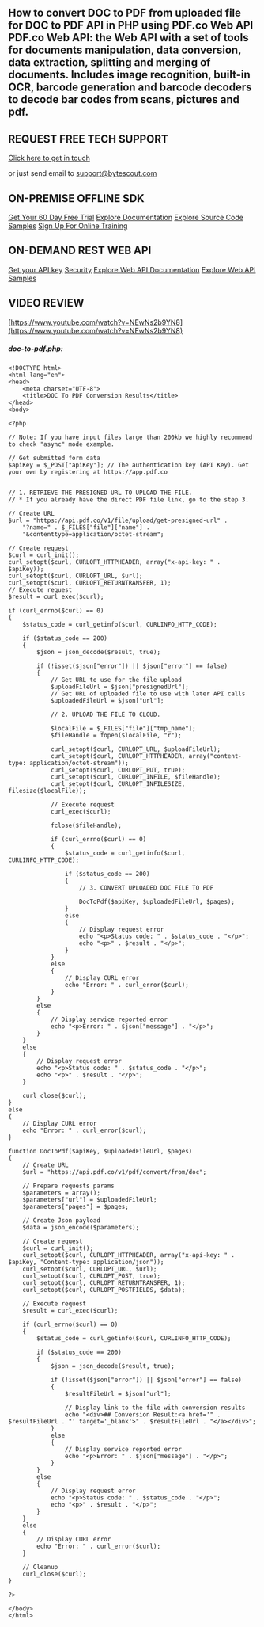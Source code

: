 ## How to convert DOC to PDF from uploaded file for DOC to PDF API in PHP using PDF.co Web API PDF.co Web API: the Web API with a set of tools for documents manipulation, data conversion, data extraction, splitting and merging of documents. Includes image recognition, built-in OCR, barcode generation and barcode decoders to decode bar codes from scans, pictures and pdf.

## REQUEST FREE TECH SUPPORT

[Click here to get in touch](https://bytescout.zendesk.com/hc/en-us/requests/new?subject=PDF.co%20Web%20API%20Question)

or just send email to [support@bytescout.com](mailto:support@bytescout.com?subject=PDF.co%20Web%20API%20Question) 

## ON-PREMISE OFFLINE SDK 

[Get Your 60 Day Free Trial](https://bytescout.com/download/web-installer?utm_source=github-readme)
[Explore Documentation](https://bytescout.com/documentation/index.html?utm_source=github-readme)
[Explore Source Code Samples](https://github.com/bytescout/ByteScout-SDK-SourceCode/)
[Sign Up For Online Training](https://academy.bytescout.com/)


## ON-DEMAND REST WEB API

[Get your API key](https://app.pdf.co/signup?utm_source=github-readme)
[Security](https://pdf.co/security)
[Explore Web API Documentation](https://apidocs.pdf.co?utm_source=github-readme)
[Explore Web API Samples](https://github.com/bytescout/ByteScout-SDK-SourceCode/tree/master/PDF.co%20Web%20API)

## VIDEO REVIEW

[https://www.youtube.com/watch?v=NEwNs2b9YN8](https://www.youtube.com/watch?v=NEwNs2b9YN8)




<!-- code block begin -->

##### **doc-to-pdf.php:**
    
```
<!DOCTYPE html>
<html lang="en">
<head>
    <meta charset="UTF-8">
    <title>DOC To PDF Conversion Results</title>
</head>
<body>

<?php 

// Note: If you have input files large than 200kb we highly recommend to check "async" mode example.

// Get submitted form data
$apiKey = $_POST["apiKey"]; // The authentication key (API Key). Get your own by registering at https://app.pdf.co


// 1. RETRIEVE THE PRESIGNED URL TO UPLOAD THE FILE.
// * If you already have the direct PDF file link, go to the step 3.

// Create URL
$url = "https://api.pdf.co/v1/file/upload/get-presigned-url" . 
    "?name=" . $_FILES["file"]["name"] .
    "&contenttype=application/octet-stream";
    
// Create request
$curl = curl_init();
curl_setopt($curl, CURLOPT_HTTPHEADER, array("x-api-key: " . $apiKey));
curl_setopt($curl, CURLOPT_URL, $url);
curl_setopt($curl, CURLOPT_RETURNTRANSFER, 1);
// Execute request
$result = curl_exec($curl);

if (curl_errno($curl) == 0)
{
    $status_code = curl_getinfo($curl, CURLINFO_HTTP_CODE);
    
    if ($status_code == 200)
    {
        $json = json_decode($result, true);
        
        if (!isset($json["error"]) || $json["error"] == false)
        {
            // Get URL to use for the file upload
            $uploadFileUrl = $json["presignedUrl"];
            // Get URL of uploaded file to use with later API calls
            $uploadedFileUrl = $json["url"];
            
            // 2. UPLOAD THE FILE TO CLOUD.
            
            $localFile = $_FILES["file"]["tmp_name"];
            $fileHandle = fopen($localFile, "r");
            
            curl_setopt($curl, CURLOPT_URL, $uploadFileUrl);
            curl_setopt($curl, CURLOPT_HTTPHEADER, array("content-type: application/octet-stream"));
            curl_setopt($curl, CURLOPT_PUT, true);
            curl_setopt($curl, CURLOPT_INFILE, $fileHandle);
            curl_setopt($curl, CURLOPT_INFILESIZE, filesize($localFile));
    
            // Execute request
            curl_exec($curl);
            
            fclose($fileHandle);
            
            if (curl_errno($curl) == 0)
            {
                $status_code = curl_getinfo($curl, CURLINFO_HTTP_CODE);
                
                if ($status_code == 200)
                {
                    // 3. CONVERT UPLOADED DOC FILE TO PDF
                    
                    DocToPdf($apiKey, $uploadedFileUrl, $pages);
                }
                else
                {
                    // Display request error
                    echo "<p>Status code: " . $status_code . "</p>"; 
                    echo "<p>" . $result . "</p>"; 
                }
            }
            else
            {
                // Display CURL error
                echo "Error: " . curl_error($curl);
            }
        }
        else
        {
            // Display service reported error
            echo "<p>Error: " . $json["message"] . "</p>"; 
        }
    }
    else
    {
        // Display request error
        echo "<p>Status code: " . $status_code . "</p>"; 
        echo "<p>" . $result . "</p>"; 
    }
    
    curl_close($curl);
}
else
{
    // Display CURL error
    echo "Error: " . curl_error($curl);
}

function DocToPdf($apiKey, $uploadedFileUrl, $pages) 
{
    // Create URL
    $url = "https://api.pdf.co/v1/pdf/convert/from/doc";
    
    // Prepare requests params
    $parameters = array();
    $parameters["url"] = $uploadedFileUrl;
    $parameters["pages"] = $pages;

    // Create Json payload
    $data = json_encode($parameters);

    // Create request
    $curl = curl_init();
    curl_setopt($curl, CURLOPT_HTTPHEADER, array("x-api-key: " . $apiKey, "Content-type: application/json"));
    curl_setopt($curl, CURLOPT_URL, $url);
    curl_setopt($curl, CURLOPT_POST, true);
    curl_setopt($curl, CURLOPT_RETURNTRANSFER, 1);
    curl_setopt($curl, CURLOPT_POSTFIELDS, $data);

    // Execute request
    $result = curl_exec($curl);
    
    if (curl_errno($curl) == 0)
    {
        $status_code = curl_getinfo($curl, CURLINFO_HTTP_CODE);
        
        if ($status_code == 200)
        {
            $json = json_decode($result, true);
            
            if (!isset($json["error"]) || $json["error"] == false)
            {
                $resultFileUrl = $json["url"];
            
                // Display link to the file with conversion results
                echo "<div>## Conversion Result:<a href='" . $resultFileUrl . "' target='_blank'>" . $resultFileUrl . "</a></div>";
            }
            else
            {
                // Display service reported error
                echo "<p>Error: " . $json["message"] . "</p>"; 
            }
        }
        else
        {
            // Display request error
            echo "<p>Status code: " . $status_code . "</p>"; 
            echo "<p>" . $result . "</p>"; 
        }
    }
    else
    {
        // Display CURL error
        echo "Error: " . curl_error($curl);
    }
    
    // Cleanup
    curl_close($curl);
}

?>

</body>
</html>
```

<!-- code block end -->